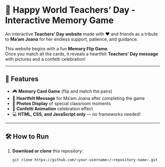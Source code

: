 # 🎉 Happy World Teachers’ Day - Interactive Memory Game

An interactive **Teachers’ Day website** made with ❤️  and friends as a tribute to **Ma’am Joana** for her endless support, patience, and guidance.

This website begins with a fun **Memory Flip Game**.  
Once you match all the cards, it reveals a heartfelt **Teachers’ Day message** with pictures and a confetti celebration!

---

## 🌷 Features
- 🎮 **Memory Card Game** (flip and match the pairs)
- 💌 **Heartfelt Message** for Ma’am Joana after completing the game
- 📸 **Photos Display** of special classroom moments
- 🎊 **Confetti Animation** celebration effect
- 💻 **HTML, CSS, and JavaScript only** — no frameworks needed!

---

## 🛠️ How to Run
1. **Download or clone** this repository:
   ```bash
   git clone https://github.com/<your-username>/<repository-name>.git
